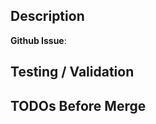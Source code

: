 <!-- markdownlint-disable MD041 -->
<!---
Provide a short summary in the title above, including the GH issue number
driving this change.

Examples of good PR titles:
* ":sparkles: feature [#253] add support for such-and-such"
* ":bug: fix [#123] resolve issue with so-and-so"
-->

## Description

**Github Issue**: <!--- Link to the issue this PR addresses, if applicable. -->

<!---
Describe your changes, and why you're making them.
-->

## Testing / Validation

<!---
(Optional -- remove this section if not needed)
Include any output that confirms the change provides the desired/expected behavior.
-->

## TODOs Before Merge

<!---
(Optional -- remove this section if not needed)
Include any notes about things that need to happen before this PR is merged.
-->
